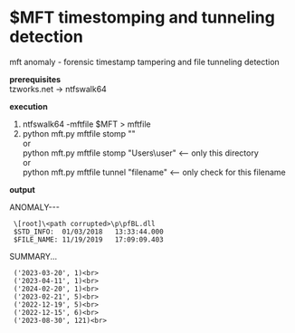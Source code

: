 $MFT timestomping and tunneling detection
================

mft anomaly - forensic timestamp tampering and file tunneling detection

<b>prerequisites</b> <br>
     tzworks.net -> ntfswalk64 

<b>execution</b>
1) ntfswalk64 -mftfile $MFT > mftfile<br>
2) python mft.py mftfile stomp ""<br>
     or<br>
   python mft.py mftfile stomp "Users\user" <-- only this directory<br>
     or<br>
   python mft.py mftfile tunnel "filename" <-- only check for this filename<br>

<b>output</b>

ANOMALY---

     \[root]\<path corrupted>\p\pfBL.dll
     $STD_INFO:  01/03/2018   13:33:44.000 
     $FILE_NAME: 11/19/2019   17:09:09.403

SUMMARY...


     ('2023-03-20', 1)<br>
     ('2023-04-11', 1)<br>
     ('2024-02-20', 1)<br>
     ('2023-02-21', 5)<br>
     ('2022-12-19', 5)<br>
     ('2022-12-15', 6)<br>
     ('2023-08-30', 121)<br>
